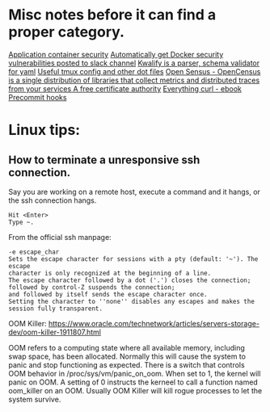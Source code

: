 # Misc notes before it can find a proper category.

[Application container security](http://nvlpubs.nist.gov/nistpubs/SpecialPublications/NIST.SP.800-190.pdf)
[Automatically get Docker security vulnerabilities posted to slack channel](http://rprakashg.io/blog/posts/post-docker-security-updates-to-slack/)
[Kwalify is a parser, schema validator for yaml](http://www.kuwata-lab.com/kwalify/)
[Useful tmux config and other dot files](https://github.com/alghanmi/dotfiles/blob/master/.tmux.conf)
[Open Sensus - OpenCensus is a single distribution of libraries that collect metrics and distributed traces from your services ](https://opencensus.io/)
[A free certificate authority](https://letsencrypt.org/)
[Everything curl - ebook](https://ec.haxx.se/)
[Precommit hooks](https://github.com/pre-commit/pre-commit-hooks/tree/master/pre_commit_hooks)


# Linux tips:

## How to terminate a unresponsive ssh connection.
Say you are working on a remote host, execute a command and it hangs, or the 
ssh connection hangs.
```
Hit <Enter>
Type ~.
```

From the official ssh manpage:
```
-e escape_char
Sets the escape character for sessions with a pty (default: '~'). The escape 
character is only recognized at the beginning of a line. 
The escape character followed by a dot ('.') closes the connection; 
followed by control-Z suspends the connection; 
and followed by itself sends the escape character once. 
Setting the character to ''none'' disables any escapes and makes the session fully transparent.
```

OOM Killer:
https://www.oracle.com/technetwork/articles/servers-storage-dev/oom-killer-1911807.html

OOM refers to a computing state where all available memory, including swap space, has been
allocated. Normally this will cause the system to panic and stop functioning as expected. There
is a switch that controls OOM behavior in /proc/sys/vm/panic_on_oom. When set to 1, the kernel
will panic on OOM. A setting of 0 instructs the kerneel to call a function named oom_killer on an
OOM. Usually OOM Killer will kill rogue processes to let the system survive.

